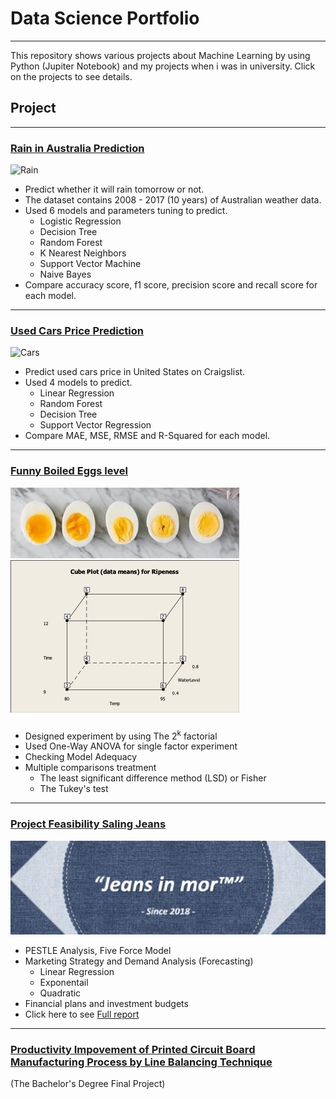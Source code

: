 # Data Science Portfolio
---
This repository shows various projects about Machine Learning by using Python (Jupiter Notebook) and my projects when i was in university. Click on the projects to see details.

## Project
---
### [Rain in Australia Prediction](https://github.com/TawanTan/Data-Science-Portfolio/blob/master/Rain-in-Australia-Prediction/Rain-in-Australia-Prediction.ipynb)
![Rain](https://media1.tenor.com/images/735e68b36fb24b5cadda815230daad05/tenor.gif?itemid=13649339)
- Predict whether it will rain tomorrow or not.
- The dataset contains 2008 - 2017 (10 years) of Australian weather data.
- Used 6 models and parameters tuning to predict.
    - Logistic Regression
    - Decision Tree
    - Random Forest
    - K Nearest Neighbors
    - Support Vector Machine
    - Naive Bayes
- Compare accuracy score, f1 score, precision score and recall score for each model.

---
### [Used Cars Price Prediction](https://github.com/TawanTan/Data-Science-Portfolio/blob/master/Used-Cars-Price-Prediction/Used-Cars-Price-Prediction.ipynb)
![Cars](https://live.staticflickr.com/5052/5503668485_33e8c42932_w.jpg)
- Predict used cars price in United States on Craigslist.
- Used 4 models to predict.
    - Linear Regression
    - Random Forest
    - Decision Tree
    - Support Vector Regression
- Compare MAE, MSE, RMSE and R-Squared for each model.

---
### [Funny Boiled Eggs level](https://github.com/TawanTan/Data-Science-Portfolio/blob/master/Boiled-eggs/Boiled_Eaggs.md)

![Eggs](https://raw.githubusercontent.com/TawanTan/Data-Science-Portfolio/master/Boiled-eggs/CoverImage%20copy.jpg)  
![2kplot](https://raw.githubusercontent.com/TawanTan/Data-Science-Portfolio/master/Boiled-eggs/2kCube.png)
- Designed experiment by using The 2<sup>k</sup> factorial
- Used One-Way ANOVA for single factor experiment
- Checking Model Adequacy 
- Multiple comparisons treatment
    - The least significant difference method (LSD) or Fisher
    - The Tukey's test
---
### [Project Feasibility Saling Jeans](https://github.com/TawanTan/Data-Science-Portfolio/blob/master/Project-Feasibility-Study/Project_Feas_Jeans_in_mor.pdf)

![Jeans](https://raw.githubusercontent.com/TawanTan/Data-Science-Portfolio/master/Project-Feasibility-Study/JeansCover.png)
- PESTLE Analysis, Five Force Model
- Marketing Strategy and Demand Analysis (Forecasting)
    - Linear Regression
    - Exponentail
    - Quadratic
- Financial plans and investment budgets
- Click here to see [Full report](https://github.com/TawanTan/Data-Science-Portfolio/blob/master/Project-Feasibility-Study/%E0%B8%A3%E0%B8%A7%E0%B8%A1%E0%B9%80%E0%B8%A5%E0%B9%88%E0%B8%A1%20completed.pdf)

---
### [Productivity Impovement of Printed Circuit Board Manufacturing Process by Line Balancing Technique](https://github.com/TawanTan/Data-Science-Portfolio/blob/master/Line-Balancing/%E0%B9%80%E0%B8%A5%E0%B9%88%E0%B8%A1%E0%B8%A3%E0%B8%B2%E0%B8%A2%E0%B8%87%E0%B8%B2%E0%B8%99.pdf)  
(The Bachelor's Degree Final Project)


